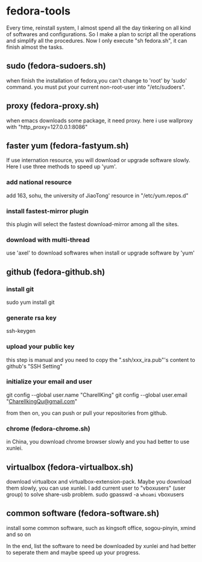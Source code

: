 fedora-tools
============

Every time, reinstall system, I almost spend all the day tinkering on all kind of softwares and configurations. So I
make a plan to script all the operations and simplify all the procedures. Now I only execute "sh fedora.sh", it can
finish almost the tasks.


sudo (fedora-sudoers.sh)
-------------
when finish the installation of fedora,you can't change to 'root' by 'sudo' command. you must put your current
non-root-user into "/etc/sudoers".

proxy (fedora-proxy.sh)
-------------
when emacs downloads some package, it need proxy. here i use wallproxy with  "http_proxy=127.0.0.1:8086"


faster yum (fedora-fastyum.sh)
-------------
If use internation resource, you will download or upgrade software slowly. Here I use three methods to speed up 'yum'.

### add national resource
add 163, sohu, the university of JiaoTong' resource in "/etc/yum.repos.d"

### install fastest-mirror plugin
this plugin will select the fastest download-mirror among all the sites.

### download with multi-thread
use 'axel' to download softwares when install or upgrade software by 'yum'


github (fedora-github.sh)
--------------
### install git
sudo yum install git

### generate rsa key
ssh-keygen

### upload your public key
this step is manual and you need to copy the ".ssh/xxx_ira.pub"'s content to github's "SSH Setting"

### initialize your email and user
git config --global user.name "CharellKing"
git config --global user.email "CharellkingQu@gmail.com"

from then on, you can push or pull your repositories from github.

### chrome (fedora-chrome.sh)
in China, you download chrome browser slowly and you had better to use xunlei.


virtualbox (fedora-virtualbox.sh)
------------------
download virtualbox and virtualbox-extension-pack. Maybe you download them slowly, you can use xunlei. I add current user
to "vboxusers" (user group) to solve share-usb problem.
sudo gpasswd -a `whoami` vboxusers

common software (fedora-software.sh)
-------------------
install some common software, such as kingsoft office, sogou-pinyin, xmind and so on


In the end, list the software to need be downloaded by xunlei and had better to seperate them and maybe speed up your progress.
